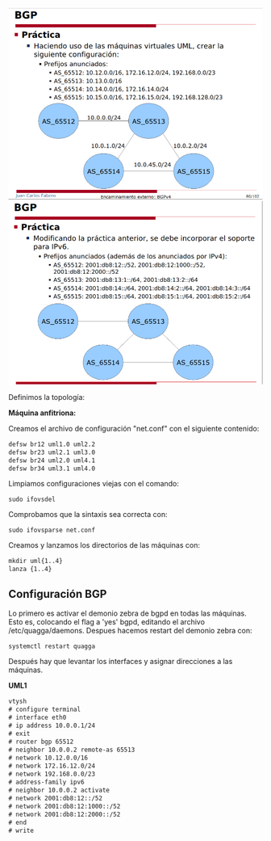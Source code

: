 ![](images/Practica1_1.png)
![](images/Practica1_2.png)

Definimos la topología:

**Máquina anfitriona:**

Creamos el archivo de configuración "net.conf" con el siguiente contenido:
<pre><code>defsw br12 uml1.0 uml2.2
defsw br23 uml2.1 uml3.0
defsw br24 uml2.0 uml4.1
defsw br34 uml3.1 uml4.0</code></pre>

Limpiamos configuraciones viejas con el comando:
<pre><code>sudo ifovsdel</code></pre>

Comprobamos que la sintaxis sea correcta con:
<pre><code>sudo ifovsparse net.conf</code></pre>

Creamos y lanzamos los directorios de las máquinas con:
<pre><code>mkdir uml{1..4}
lanza {1..4}</code></pre>

## **Configuración BGP**

Lo primero es activar el demonio zebra de bgpd en todas las máquinas. Esto es, colocando el flag a 'yes' bgpd, editando el archivo /etc/quagga/daemons. Despues hacemos restart del demonio zebra con:
<pre><code>systemctl restart quagga</code></pre>

Después hay que levantar los interfaces y asignar direcciones a las máquinas.

**UML1**

<pre><code>vtysh
# configure terminal
# interface eth0
# ip address 10.0.0.1/24
# exit
# router bgp 65512
# neighbor 10.0.0.2 remote-as 65513
# network 10.12.0.0/16
# network 172.16.12.0/24
# network 192.168.0.0/23
# address-family ipv6
# neighbor 10.0.0.2 activate
# network 2001:db8:12::/52
# network 2001:db8:12:1000::/52
# network 2001:db8:12:2000::/52
# end
# write</code></pre>
